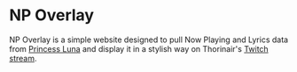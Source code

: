 # NP Overlay
NP Overlay is a simple website designed to pull Now Playing and Lyrics data from [Princess Luna](https://github.com/Thorinair/Princess-Luna/) and display it in a stylish way on Thorinair's [Twitch stream](https://www.twitch.tv/thorinair).